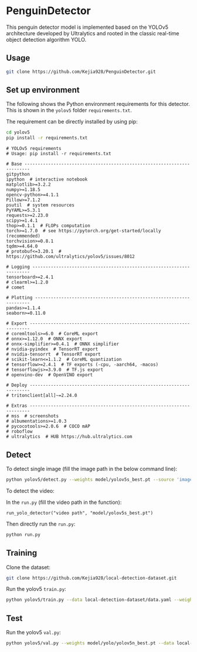 # PenguinDetector

This penguin detector model is implemented based on the YOLOv5 architecture developed by Ultralytics and rooted in the classic real-time object detection algorithm YOLO.

## Usage
```bash
git clone https://github.com/Kejia928/PenguinDetector.git
```

## Set up environment
The following shows the Python environment requirements for this detector. This is shown in the `yolov5` folder `requirements.txt`.

The requirement can be directly installed by using pip:
```bash
cd yolov5
pip install -r requirements.txt
```

```
# YOLOv5 requirements
# Usage: pip install -r requirements.txt

# Base ------------------------------------------------------------------------
gitpython
ipython  # interactive notebook
matplotlib>=3.2.2
numpy>=1.18.5
opencv-python>=4.1.1
Pillow>=7.1.2
psutil  # system resources
PyYAML>=5.3.1
requests>=2.23.0
scipy>=1.4.1
thop>=0.1.1  # FLOPs computation
torch>=1.7.0  # see https://pytorch.org/get-started/locally (recommended)
torchvision>=0.8.1
tqdm>=4.64.0
# protobuf<=3.20.1  # https://github.com/ultralytics/yolov5/issues/8012

# Logging ---------------------------------------------------------------------
tensorboard>=2.4.1
# clearml>=1.2.0
# comet

# Plotting --------------------------------------------------------------------
pandas>=1.1.4
seaborn>=0.11.0

# Export ----------------------------------------------------------------------
# coremltools>=6.0  # CoreML export
# onnx>=1.12.0  # ONNX export
# onnx-simplifier>=0.4.1  # ONNX simplifier
# nvidia-pyindex  # TensorRT export
# nvidia-tensorrt  # TensorRT export
# scikit-learn<=1.1.2  # CoreML quantization
# tensorflow>=2.4.1  # TF exports (-cpu, -aarch64, -macos)
# tensorflowjs>=3.9.0  # TF.js export
# openvino-dev  # OpenVINO export

# Deploy ----------------------------------------------------------------------
# tritonclient[all]~=2.24.0

# Extras ----------------------------------------------------------------------
# mss  # screenshots
# albumentations>=1.0.3
# pycocotools>=2.0.6  # COCO mAP
# roboflow
# ultralytics  # HUB https://hub.ultralytics.com
```

## Detect
To detect single image (fill the image path in the below command line):
```bash
python yolov5/detect.py --weights model/yolov5s_best.pt --source 'image path' --save-txt
```

To detect the video:

In the `run.py`  (fill the video path in the function):
```
run_yolo_detector("video path", "model/yolov5s_best.pt")
```

Then directly run the `run.py`:
```bash
python run.py
```

## Training
Clone the dataset:
```bash
git clone https://github.com/Kejia928/local-detection-dataset.git
```

Run the yolov5 `train.py`:
```bash
python yolov5/train.py --data local-detection-dataset/data.yaml --weights yolov5s.pt --cfg yolov5/models/yolov5s.yaml --save-period=200 --img 640 --epochs 1000
```

## Test
Run the yolov5 `val.py`:
```bash
python yolov5/val.py --weights model/yolo/yolov5n_best.pt --data local-detection-dataset/data.yaml --img 640
```
